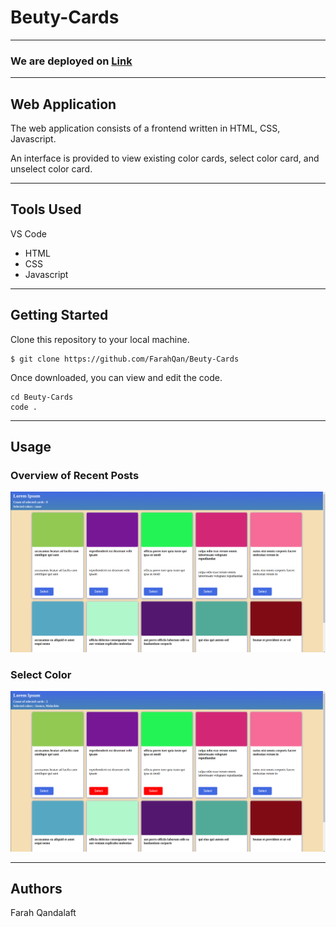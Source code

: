 # Beuty-Cards

---

### We are deployed on <a href="#">Link</a>

---

## Web Application

The web application consists of a frontend written in HTML, CSS,
Javascript.

An interface is provided to view existing color cards, select color card, and unselect color card.

---

## Tools Used

VS Code

- HTML
- CSS
- Javascript

---

## Getting Started

Clone this repository to your local machine.

```
$ git clone https://github.com/FarahQan/Beuty-Cards
```

Once downloaded, you can view and edit the code.

```
cd Beuty-Cards
code .
```

---

## Usage

### Overview of Recent Posts

![Overview of Recent Posts](/class/assets/Screenshot%20from%202022-08-24%2008-52-22.png)

### Select Color

![Select Color](/class/assets/Screenshot%20from%202022-08-24%2008-52-28.png)

---

## Authors

Farah Qandalaft
